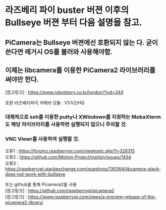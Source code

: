 # 라즈베리 파이 buster 버젼 이후의 Bullseye 버젼 부터 다음 설명을 참고.
## PiCamera는 Bullseye 버젼에선 호환되지 않는 다. 굳이 쓴다면 레거시 OS를 불러와 사용해야함. 
## 이제는 libcamera를 이용한 PiCamera2 라이브러리를 써야만 한다.


[참고링크] : https://www.robotstory.co.kr/london/?vid=244

호환 라즈베리파이 카메라 모듈 : V1/V2/HQ

### 대체적으로 ssh를 이용한 putty나 XWindown를 지원하는 MobaXterm도 해당 라이브러리를 사용하면 실행되지 않으니 주의할 것.
### VNC Viewr를 사용하여 실행할 것.

오류1 : https://forums.raspberrypi.com/viewtopic.php?t=326315 \
오류2 : https://github.com/Motion-Project/motion/issues/1434 \
오류3 : https://raspberrypi.stackexchange.com/questions/135364/libcamera-stack-does-not-work-with-bullseye

또는 github를 통해 Picamera2를 사용 \
[참고링크] : https://github.com/raspberrypi/picamera2 \
[참고링크] : https://www.raspberrypi.com/news/a-preview-release-of-the-picamera2-library/ 

